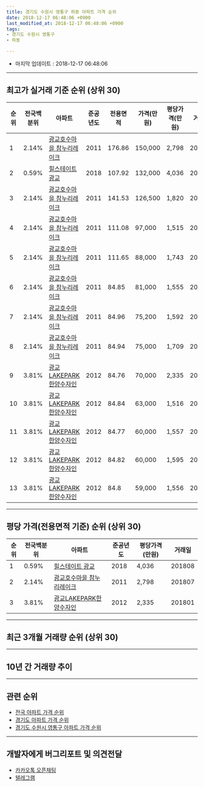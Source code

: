 ```yaml
---
title: 경기도 수원시 영통구 하동 아파트 가격 순위
date: 2018-12-17 06:48:06 +0900
last_modified_at: 2018-12-17 06:48:06 +0900
tags:
- 경기도 수원시 영통구
- 하동

---
```


* 마지막 업데이트 : 2018-12-17 06:48:06

---

## 최고가 실거래 기준 순위 (상위 30)


|순위|전국백분위|아파트|준공년도|전용면적|가격(만원)|평당가격(만원)|거래일|
|---|---|---|---|---|---|---|---|
|1|2.14%|[광교호수마을 참누리레이크](https://search.naver.com/search.naver?query=%EA%B2%BD%EA%B8%B0%EB%8F%84+%EC%88%98%EC%9B%90%EC%8B%9C+%EC%98%81%ED%86%B5%EA%B5%AC+%ED%95%98%EB%8F%99+%EA%B4%91%EA%B5%90%ED%98%B8%EC%88%98%EB%A7%88%EC%9D%84+%EC%B0%B8%EB%88%84%EB%A6%AC%EB%A0%88%EC%9D%B4%ED%81%AC)|2011|176.86|150,000|2,798|201807|
|2|0.59%|[힐스테이트 광교](https://search.naver.com/search.naver?query=%EA%B2%BD%EA%B8%B0%EB%8F%84+%EC%88%98%EC%9B%90%EC%8B%9C+%EC%98%81%ED%86%B5%EA%B5%AC+%ED%95%98%EB%8F%99+%ED%9E%90%EC%8A%A4%ED%85%8C%EC%9D%B4%ED%8A%B8+%EA%B4%91%EA%B5%90)|2018|107.92|132,000|4,036|201808|
|3|2.14%|[광교호수마을 참누리레이크](https://search.naver.com/search.naver?query=%EA%B2%BD%EA%B8%B0%EB%8F%84+%EC%88%98%EC%9B%90%EC%8B%9C+%EC%98%81%ED%86%B5%EA%B5%AC+%ED%95%98%EB%8F%99+%EA%B4%91%EA%B5%90%ED%98%B8%EC%88%98%EB%A7%88%EC%9D%84+%EC%B0%B8%EB%88%84%EB%A6%AC%EB%A0%88%EC%9D%B4%ED%81%AC)|2011|141.53|126,500|1,820|201204|
|4|2.14%|[광교호수마을 참누리레이크](https://search.naver.com/search.naver?query=%EA%B2%BD%EA%B8%B0%EB%8F%84+%EC%88%98%EC%9B%90%EC%8B%9C+%EC%98%81%ED%86%B5%EA%B5%AC+%ED%95%98%EB%8F%99+%EA%B4%91%EA%B5%90%ED%98%B8%EC%88%98%EB%A7%88%EC%9D%84+%EC%B0%B8%EB%88%84%EB%A6%AC%EB%A0%88%EC%9D%B4%ED%81%AC)|2011|111.08|97,000|1,515|201407|
|5|2.14%|[광교호수마을 참누리레이크](https://search.naver.com/search.naver?query=%EA%B2%BD%EA%B8%B0%EB%8F%84+%EC%88%98%EC%9B%90%EC%8B%9C+%EC%98%81%ED%86%B5%EA%B5%AC+%ED%95%98%EB%8F%99+%EA%B4%91%EA%B5%90%ED%98%B8%EC%88%98%EB%A7%88%EC%9D%84+%EC%B0%B8%EB%88%84%EB%A6%AC%EB%A0%88%EC%9D%B4%ED%81%AC)|2011|111.65|88,000|1,743|201211|
|6|2.14%|[광교호수마을 참누리레이크](https://search.naver.com/search.naver?query=%EA%B2%BD%EA%B8%B0%EB%8F%84+%EC%88%98%EC%9B%90%EC%8B%9C+%EC%98%81%ED%86%B5%EA%B5%AC+%ED%95%98%EB%8F%99+%EA%B4%91%EA%B5%90%ED%98%B8%EC%88%98%EB%A7%88%EC%9D%84+%EC%B0%B8%EB%88%84%EB%A6%AC%EB%A0%88%EC%9D%B4%ED%81%AC)|2011|84.85|81,000|1,555|201212|
|7|2.14%|[광교호수마을 참누리레이크](https://search.naver.com/search.naver?query=%EA%B2%BD%EA%B8%B0%EB%8F%84+%EC%88%98%EC%9B%90%EC%8B%9C+%EC%98%81%ED%86%B5%EA%B5%AC+%ED%95%98%EB%8F%99+%EA%B4%91%EA%B5%90%ED%98%B8%EC%88%98%EB%A7%88%EC%9D%84+%EC%B0%B8%EB%88%84%EB%A6%AC%EB%A0%88%EC%9D%B4%ED%81%AC)|2011|84.96|75,200|1,592|201305|
|8|2.14%|[광교호수마을 참누리레이크](https://search.naver.com/search.naver?query=%EA%B2%BD%EA%B8%B0%EB%8F%84+%EC%88%98%EC%9B%90%EC%8B%9C+%EC%98%81%ED%86%B5%EA%B5%AC+%ED%95%98%EB%8F%99+%EA%B4%91%EA%B5%90%ED%98%B8%EC%88%98%EB%A7%88%EC%9D%84+%EC%B0%B8%EB%88%84%EB%A6%AC%EB%A0%88%EC%9D%B4%ED%81%AC)|2011|84.94|75,000|1,709|201401|
|9|3.81%|[광교LAKEPARK한양수자인](https://search.naver.com/search.naver?query=%EA%B2%BD%EA%B8%B0%EB%8F%84+%EC%88%98%EC%9B%90%EC%8B%9C+%EC%98%81%ED%86%B5%EA%B5%AC+%ED%95%98%EB%8F%99+%EA%B4%91%EA%B5%90LAKEPARK%ED%95%9C%EC%96%91%EC%88%98%EC%9E%90%EC%9D%B8)|2012|84.76|70,000|2,335|201801|
|10|3.81%|[광교LAKEPARK한양수자인](https://search.naver.com/search.naver?query=%EA%B2%BD%EA%B8%B0%EB%8F%84+%EC%88%98%EC%9B%90%EC%8B%9C+%EC%98%81%ED%86%B5%EA%B5%AC+%ED%95%98%EB%8F%99+%EA%B4%91%EA%B5%90LAKEPARK%ED%95%9C%EC%96%91%EC%88%98%EC%9E%90%EC%9D%B8)|2012|84.84|63,000|1,516|201503|
|11|3.81%|[광교LAKEPARK한양수자인](https://search.naver.com/search.naver?query=%EA%B2%BD%EA%B8%B0%EB%8F%84+%EC%88%98%EC%9B%90%EC%8B%9C+%EC%98%81%ED%86%B5%EA%B5%AC+%ED%95%98%EB%8F%99+%EA%B4%91%EA%B5%90LAKEPARK%ED%95%9C%EC%96%91%EC%88%98%EC%9E%90%EC%9D%B8)|2012|84.77|60,000|1,557|201503|
|12|3.81%|[광교LAKEPARK한양수자인](https://search.naver.com/search.naver?query=%EA%B2%BD%EA%B8%B0%EB%8F%84+%EC%88%98%EC%9B%90%EC%8B%9C+%EC%98%81%ED%86%B5%EA%B5%AC+%ED%95%98%EB%8F%99+%EA%B4%91%EA%B5%90LAKEPARK%ED%95%9C%EC%96%91%EC%88%98%EC%9E%90%EC%9D%B8)|2012|84.82|60,000|1,595|201306|
|13|3.81%|[광교LAKEPARK한양수자인](https://search.naver.com/search.naver?query=%EA%B2%BD%EA%B8%B0%EB%8F%84+%EC%88%98%EC%9B%90%EC%8B%9C+%EC%98%81%ED%86%B5%EA%B5%AC+%ED%95%98%EB%8F%99+%EA%B4%91%EA%B5%90LAKEPARK%ED%95%9C%EC%96%91%EC%88%98%EC%9E%90%EC%9D%B8)|2012|84.8|59,000|1,556|201305|


---

## 평당 가격(전용면적 기준) 순위 (상위 30)


|순위|전국백분위|아파트|준공년도|평당가격(만원)|거래일|
|---|---|---|---|---|---|
|1|0.59%|[힐스테이트 광교](https://search.naver.com/search.naver?query=%EA%B2%BD%EA%B8%B0%EB%8F%84+%EC%88%98%EC%9B%90%EC%8B%9C+%EC%98%81%ED%86%B5%EA%B5%AC+%ED%95%98%EB%8F%99+%ED%9E%90%EC%8A%A4%ED%85%8C%EC%9D%B4%ED%8A%B8+%EA%B4%91%EA%B5%90)|2018|4,036|201808|
|2|2.14%|[광교호수마을 참누리레이크](https://search.naver.com/search.naver?query=%EA%B2%BD%EA%B8%B0%EB%8F%84+%EC%88%98%EC%9B%90%EC%8B%9C+%EC%98%81%ED%86%B5%EA%B5%AC+%ED%95%98%EB%8F%99+%EA%B4%91%EA%B5%90%ED%98%B8%EC%88%98%EB%A7%88%EC%9D%84+%EC%B0%B8%EB%88%84%EB%A6%AC%EB%A0%88%EC%9D%B4%ED%81%AC)|2011|2,798|201807|
|3|3.81%|[광교LAKEPARK한양수자인](https://search.naver.com/search.naver?query=%EA%B2%BD%EA%B8%B0%EB%8F%84+%EC%88%98%EC%9B%90%EC%8B%9C+%EC%98%81%ED%86%B5%EA%B5%AC+%ED%95%98%EB%8F%99+%EA%B4%91%EA%B5%90LAKEPARK%ED%95%9C%EC%96%91%EC%88%98%EC%9E%90%EC%9D%B8)|2012|2,335|201801|


---

## 최근 3개월 거래량 순위 (상위 30)


<div style="width:100%;">
    <canvas id="deal_count_ranking" height="250"></canvas>
</div>


<script>
new Chart(document.getElementById("deal_count_ranking"), {
    type: 'horizontalBar',
    data: {
        labels: ['광교호수마을 참누리레이크', '광교LAKEPARK한양수자인'],
        datasets: [{
            label: '실거래 수',
            data: [5, 1],
            borderColor: "rgba(255, 0, 128, 1)",
            backgroundColor: "rgba(255, 0, 128, 0.5)",
            fill: false,
        }]
    },
    options: {
        responsive: true,
        title: {
            display: true,
            text: '최근 3개월 거래량 순위'
        },
        tooltips: {
            mode: 'index',
            intersect: false,
            callbacks: {
                title: function(tooltipItems, data) {
                    return "실거래 수:";
                },
                label: function(tooltipItem, data) {
                    return data.labels[tooltipItem.index] + ": " + tooltipItem.xLabel;
                }
            }
        },
        hover: {
            mode: 'nearest',
            intersect: true
        },
        scales: {
            xAxes: [{
                display: true,
                scaleLabel: {
                    display: true,
                    labelString: '실거래 수'
                },
                ticks: {
                    suggestedMin: 0,
                }
            }],
            yAxes: [{
                display: true,
                ticks: {
                    autoSkip: false,
                    callback: function(value, index, values) {
                        if (value.length > 15)
                            return value.substr(0, 13) + "...";
                        else
                            return value;
                    }
                },
                scaleLabel: {
                    display: false,
                }
            }]
        }
    }
});

</script>


---

## 10년 간 거래량 추이


<div style="width:100%;">
    <canvas id="deal_progress" height="250"></canvas>
</div>

<script>
new Chart(document.getElementById("deal_progress"), {
    type: 'line',
    data: {
        labels: ['200812','200901','200902','200903','200904','200905','200906','200907','200908','200909','200910','200911','200912','201001','201002','201003','201004','201005','201006','201007','201008','201009','201010','201011','201012','201101','201102','201103','201104','201105','201106','201107','201108','201109','201110','201111','201112','201201','201202','201203','201204','201205','201206','201207','201208','201209','201210','201211','201212','201301','201302','201303','201304','201305','201306','201307','201308','201309','201310','201311','201312','201401','201402','201403','201404','201405','201406','201407','201408','201409','201410','201411','201412','201501','201502','201503','201504','201505','201506','201507','201508','201509','201510','201511','201512','201601','201602','201603','201604','201605','201606','201607','201608','201609','201610','201611','201612','201701','201702','201703','201704','201705','201706','201707','201708','201709','201710','201711','201712','201801','201802','201803','201804','201805','201806','201807','201808','201809','201810','201811','201812'],
        datasets: [{
            label: '실거래 수',
            pointRadius: 1,
            data: [0, 0, 0, 0, 0, 0, 0, 0, 0, 0, 0, 0, 0, 0, 0, 0, 0, 0, 0, 0, 0, 0, 0, 0, 0, 0, 0, 0, 0, 0, 0, 0, 0, 0, 0, 0, 2, 1, 0, 0, 2, 0, 1, 1, 1, 0, 0, 1, 2, 0, 2, 2, 2, 11, 15, 8, 0, 2, 3, 4, 8, 4, 6, 5, 4, 7, 2, 7, 3, 9, 13, 10, 5, 11, 9, 14, 15, 11, 10, 5, 4, 3, 6, 9, 4, 5, 4, 3, 2, 4, 3, 5, 2, 6, 11, 5, 1, 2, 2, 3, 5, 11, 14, 10, 7, 13, 8, 26, 12, 36, 18, 13, 8, 4, 2, 4, 14, 10, 3, 3, 0],
            borderColor: "rgba(255, 201, 14, 1)",
            backgroundColor: "rgba(255, 201, 14, 0.5)",
            fill: true,
        }]
    },
    options: {
        responsive: true,
        title: {
            display: true,
            text: '10년간 거래량 추이'
        },
        tooltips: {
            mode: 'index',
            intersect: false,
        },
        hover: {
            mode: 'nearest',
            intersect: true
        },
        scales: {
            xAxes: [{
                display: true,
                scaleLabel: {
                    display: true,
                    labelString: '년/월'
                }
            }],
            yAxes: [{
                display: true,
                ticks: {
                    suggestedMin: 0,
                },
                scaleLabel: {
                    display: true,
                    labelString: '실거래 수'
                }
            }]
        }
    }
});

</script>


---

## 관련 순위

- [전국 아파트 가격 순위](https://inasie.github.io/apt-ranking/전국)
- [경기도 아파트 가격 순위](https://inasie.github.io/apt-ranking/경기도)
- [경기도 수원시 영통구 아파트 가격 순위](https://inasie.github.io/apt-ranking/경기도-수원시-영통구)


---

## 개발자에게 버그리포트 및 의견전달

- [카카오톡 오픈채팅](https://open.kakao.com/o/gLJUAP4)
- [텔레그램](https://t.me/inasie)


